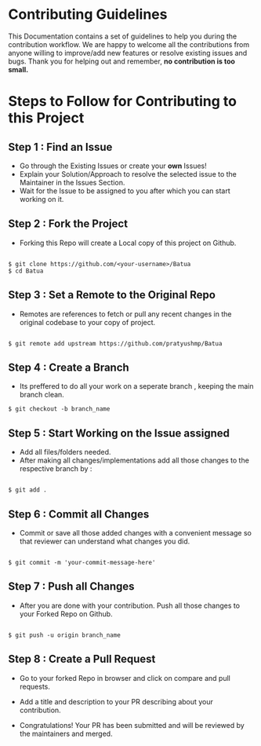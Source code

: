 # Contributing Guidelines

This Documentation contains a set of guidelines to help you during the contribution workflow.
We are happy to welcome all the contributions from anyone willing to improve/add new features or resolve existing issues and bugs. Thank you for helping out and remember,
**no contribution is too small.**

# Steps to Follow for Contributing to this Project

## Step 1 : Find an Issue
- Go through the Existing Issues or create your **own** Issues!
- Explain your Solution/Approach to resolve the selected issue to the Maintainer in the Issues Section.
- Wait for the Issue to be assigned to you after which you can start working on it.

## Step 2 : Fork the Project
- Forking this Repo will create a Local copy of this project on Github.
```

$ git clone https://github.com/<your-username>/Batua
$ cd Batua
```

## Step 3 : Set a Remote to the Original Repo
- Remotes are references to fetch or pull any recent changes in the original codebase to your copy of project.

```

$ git remote add upstream https://github.com/pratyushmp/Batua
```

## Step 4 : Create a Branch
- Its preffered to do all your work on a seperate branch , keeping the main branch clean.

```
$ git checkout -b branch_name
```

## Step 5 : Start Working on the Issue assigned
- Add all files/folders needed.
- After making all changes/implementations add all those changes to the respective branch by :
```

$ git add .
```

## Step 6 : Commit all Changes
- Commit or save all those added changes with a convenient message so that reviewer can understand what changes you did.

```

$ git commit -m 'your-commit-message-here'
```

## Step 7 : Push all Changes
- After you are done with your contribution. Push all those changes to your Forked Repo on Github.

```

$ git push -u origin branch_name
```

## Step 8 : Create a Pull Request
- Go to your forked Repo in browser and click on compare and pull requests.
- Add a title and description to your PR describing about your contribution.

- Congratulations! Your PR has been submitted and will be reviewed by the maintainers and merged.
